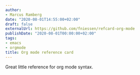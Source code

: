 ```yaml
---
author:
- Marcus Ramberg
date: "2020-08-01T14:55:00+02:00"
draft: false
externalUrl: https://github.com/fniessen/refcard-org-mode
publishDate: "2020-08-01T00:00:00+02:00"
tags:
- emacs
- orgmode
title: Org mode reference card
---
```


Great little reference for org mode syntax.
